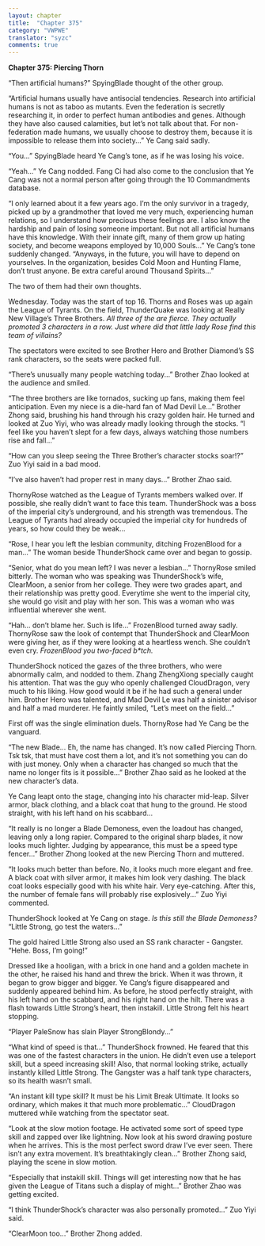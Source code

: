 ```yaml
---
layout: chapter
title:  "Chapter 375"
category: "VWPWE"
translator: "syzc"
comments: true
---
```


**Chapter 375: Piercing Thorn**

“Then artificial humans?” SpyingBlade thought of the other group.

“Artificial humans usually have antisocial tendencies. Research into artificial humans is not as taboo as mutants. Even the federation is secretly researching it, in order to perfect human antibodies and genes. Although they have also caused calamities, but let’s not talk about that. For non-federation made humans, we usually choose to destroy them, because it is impossible to release them into society...” Ye Cang said sadly.

“You...” SpyingBlade heard Ye Cang’s tone, as if he was losing his voice.

“Yeah...” Ye Cang nodded. Fang Ci had also come to the conclusion that Ye Cang was not a normal person after going through the 10 Commandments database.

“I only learned about it a few years ago. I’m the only survivor in a tragedy, picked up by a grandmother that loved me very much, experiencing human relations, so I understand how precious these feelings are. I also know the hardship and pain of losing someone important. But not all artificial humans have this knowledge. With their innate gift, many of them grow up hating society, and become weapons employed by 10,000 Souls...” Ye Cang’s tone suddenly changed. “Anyways, in the future, you will have to depend on yourselves. In the organization, besides Cold Moon and Hunting Flame, don’t trust anyone. Be extra careful around Thousand Spirits...”

The two of them had their own thoughts.

Wednesday. Today was the start of top 16. Thorns and Roses was up again the League of Tyrants. On the field, ThunderQuake was looking at Really New Village’s Three Brothers. *All three of the are fierce. They actually promoted 3 characters in a row. Just where did that little lady Rose find this team of villains?*

The spectators were excited to see Brother Hero and Brother Diamond’s SS rank characters, so the seats were packed full.

“There’s unusually many people watching today...” Brother Zhao looked at the audience and smiled.

“The three brothers are like tornados, sucking up fans, making them feel anticipation. Even my niece is a die-hard fan of Mad Devil Le...” Brother Zhong said, brushing his hand through his crazy golden hair. He turned and looked at Zuo Yiyi, who was already madly looking through the stocks. “I feel like you haven’t slept for a few days, always watching those numbers rise and fall...”

“How can you sleep seeing the Three Brother’s character stocks soar!?” Zuo Yiyi said in a bad mood.

“I’ve also haven’t had proper rest in many days...” Brother Zhao said.

ThornyRose watched as the League of Tyrants members walked over. If possible, she really didn’t want to face this team. ThunderShock was a boss of the imperial city’s underground, and his strength was tremendous. The League of Tyrants had already occupied the imperial city for hundreds of years, so how could they be weak...

“Rose, I hear you left the lesbian community, ditching FrozenBlood for a man...” The woman beside ThunderShock came over and began to gossip.

“Senior, what do you mean left? I was never a lesbian...” ThornyRose smiled bitterly. The woman who was speaking was ThunderShock’s wife, ClearMoon, a senior from her college. They were two grades apart, and their relationship was pretty good. Everytime she went to the imperial city, she would go visit and play with her son. This was a woman who was influential wherever she went.

“Hah… don’t blame her. Such is life...” FrozenBlood turned away sadly. ThornyRose saw the look of contempt that ThunderShock and ClearMoon were giving her, as if they were looking at a heartless wench. She couldn’t even cry. *FrozenBlood you two-faced b\*tch.*

ThunderShock noticed the gazes of the three brothers, who were abnormally calm, and nodded to them. Zhang ZhengXiong specially caught his attention. That was the guy who openly challenged CloudDragon, very much to his liking. How good would it be if he had such a general under him. Brother Hero was talented, and Mad Devil Le was half a sinister advisor and half a mad murderer. He faintly smiled, “Let’s meet on the field...”

First off was the single elimination duels. ThornyRose had Ye Cang be the vanguard.

“The new Blade… Eh, the name has changed. It’s now called Piercing Thorn. Tsk tsk, that must have cost them a lot, and it’s not something you can do with just money. Only when a character has changed so much that the name no longer fits is it possible...” Brother Zhao said as he looked at the new character’s data.

Ye Cang leapt onto the stage, changing into his character mid-leap. Silver armor, black clothing, and a black coat that hung to the ground. He stood straight, with his left hand on his scabbard...

“It really is no longer a Blade Demoness, even the loadout has changed, leaving only a long rapier. Compared to the original sharp blades, it now looks much lighter. Judging by appearance, this must be a speed type fencer...” Brother Zhong looked at the new Piercing Thorn and muttered.

“It looks much better than before. No, it looks much more elegant and free. A black coat with silver armor, it makes him look very dashing. The black coat looks especially good with his white hair. Very eye-catching. After this, the number of female fans will probably rise explosively...” Zuo Yiyi commented.

ThunderShock looked at Ye Cang on stage. *Is this still the Blade Demoness?* “Little Strong, go test the waters...”

The gold haired Little Strong also used an SS rank character - Gangster. “Hehe. Boss, I’m going!”

Dressed like a hooligan, with a brick in one hand and a golden machete in the other, he raised his hand and threw the brick. When it was thrown, it began to grow bigger and bigger. Ye Cang’s figure disappeared and suddenly appeared behind him. As before, he stood perfectly straight, with his left hand on the scabbard, and his right hand on the hilt. There was a flash towards Little Strong’s heart, then instakill. Little Strong felt his heart stopping.

“Player PaleSnow has slain Player StrongBlondy...”

“What kind of speed is that...” ThunderShock frowned. He feared that this was one of the fastest characters in the union. He didn’t even use a teleport skill, but a speed increasing skill! Also, that normal looking strike, actually instantly killed Little Strong. The Gangster was a half tank type characters, so its health wasn’t small.

“An instant kill type skill? It must be his Limit Break Ultimate. It looks so ordinary, which makes it that much more problematic...” CloudDragon muttered while watching from the spectator seat.

“Look at the slow motion footage. He activated some sort of speed type skill and zapped over like lightning. Now look at his sword drawing posture when he arrives. This is the most perfect sword draw I’ve ever seen. There isn’t any extra movement. It’s breathtakingly clean...” Brother Zhong said, playing the scene in slow motion.

“Especially that instakill skill. Things will get interesting now that he has given the League of Titans such a display of might...” Brother Zhao was getting excited. 

“I think ThunderShock’s character was also personally promoted...” Zuo Yiyi said.

“ClearMoon too...” Brother Zhong added.
